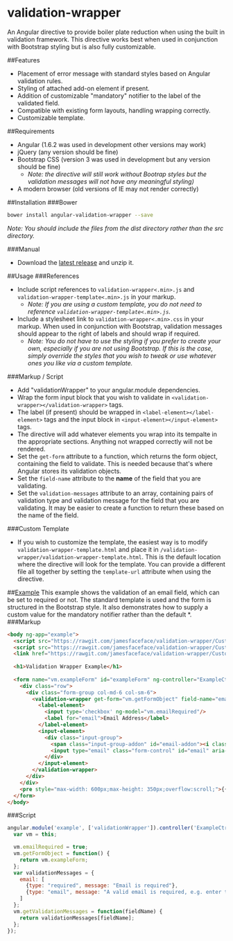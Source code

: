 # validation-wrapper
An Angular directive to provide boiler plate reduction when using the built in validation framework. This directive works best when used in conjunction with Bootstrap styling but is also fully customizable.

##Features
- Placement of error message with standard styles based on Angular validation rules.
- Styling of attached add-on element if present.
- Addition of customizable "mandatory" notifier to the label of the validated field.
- Compatible with existing form layouts, handling wrapping correctly.
- Customizable template.

##Requirements
- Angular (1.6.2 was used in development other versions may work)
- jQuery (any version should be fine)
- Bootstrap CSS (version 3 was used in development but any version should be fine)
  - *Note: the directive will still work without Bootrap styles but the validation messages will not have any meaningful styling)*
- A modern browser (old versions of IE may not render correctly)

##Installation
###Bower
```sh
bower install angular-validation-wrapper --save
```
*Note: You should include the files from the dist directory rather than the src directory.*

###Manual
- Download the [latest release](https://github.com/jamesfaceface/validation-wrapper/releases/latest) and unzip it.

##Usage
###References
- Include script references to ```validation-wrapper<.min>.js``` and ```validation-wrapper-template<.min>.js``` in your markup.
  - *Note: If you are using a custom template, you do not need to reference ```validation-wrapper-template<.min>.js```.*
- Include a stylesheet link to ```validation-wrapper<.min>.css``` in your markup. When used in conjunction with Bootstrap, validation messages should appear to the right of labels and should wrap if required.
  - *Note: You do not have to use the styling if you prefer to create your own, especially if you are not using Bootstrap. If this is the case, simply override the styles that you wish to tweak or use whatever ones you like via a custom template.*

###Markup / Script
- Add "validationWrapper" to your angular.module dependencies.
- Wrap the form input block that you wish to validate in ```<validation-wrapper></validation-wrapper>``` tags.
- The label (if present) should be wrapped in ```<label-element></label-element>``` tags and the input block in ```<input-element></input-element>``` tags.
- The directive will add whatever elements you wrap into its tempalte in the appropriate sections. Anything not wrapped correctly will not be rendered.
- Set the ```get-form``` attribute to a function, which returns the form object, containing the field to validate. This is needed because that's where Angular stores its validation objects.
- Set the ```field-name``` attribute to the __name__ of the field that you are validating.
- Set the ```validation-messages``` attribute to an array, containing pairs of validation type and validation message for the field that you are validating. It may be easier to create a function to return these based on the name of the field.

###Custom Template
- If you wish to customize the template, the easiest way is to modify ```validation-wrapper-template.html``` and place it in ```/validation-wrapper/validation-wrapper-template.html```. This is the default location where the directive will look for the template. You can provide a different file all together by setting the ```template-url``` attribute when using the directive.

##[Example](https://plnkr.co/edit/1mR7DcvCjeTK5WLwJgVk?p=preview)
This example shows the validation of an email field, which can be set to required or not. The standard template is used and the form is structured in the Bootstrap style. It also demonstrates how to supply a custom value for the mandatory notifier rather than the default *.
###Markup
```html
<body ng-app="example">
  <script src="https://rawgit.com/jamesfaceface/validation-wrapper/CustomMandatoryNotifier/dist/validation-wrapper.min.js"></script>
  <script src="https://rawgit.com/jamesfaceface/validation-wrapper/CustomMandatoryNotifier/dist/validation-wrapper-template.min.js"></script>
  <link href="https://rawgit.com/jamesfaceface/validation-wrapper/CustomMandatoryNotifier/dist/validation-wrapper.min.css" rel="stylesheet">
  
  <h1>Validation Wrapper Example</h1>
  
  <form name="vm.exampleForm" id="exampleForm" ng-controller="ExampleCtrl as vm">
    <div class="row">
      <div class="form-group col-md-6 col-sm-6">
        <validation-wrapper get-form="vm.getFormObject" field-name="email" validation-messages="vm.getValidationMessages('email')" mandatory-notifier="' (required)'">
          <label-element>
            <input type='checkbox' ng-model="vm.emailRequired"/>
            <label for="email">Email Address</label>
          </label-element>
          <input-element>
            <div class="input-group">
              <span class="input-group-addon" id="email-addon"><i class="fa fa-info"></i></span>
              <input type="email" class="form-control" id="email" aria-describedby="email-addon" ng-model="vm.email" name="email" ng-required="vm.emailRequired">
            </div>
          </input-element>
        </validation-wrapper>
      </div>
    </div>
    <pre style="max-width: 600px;max-height: 350px;overflow:scroll;">{{vm | json}}</pre>
  </form>
</body>
```
###Script
```javascript
angular.module('example', ['validationWrapper']).controller('ExampleCtrl', function($scope) {
  var vm = this;

  vm.emailRequired = true;
  vm.getFormObject = function() {
    return vm.exampleForm;
  };
  var validationMessages = {
    email: [
      {type: "required", message: "Email is required"},
      {type: "email", message: "A valid email is required, e.g. enter the email as myname@mycompany.com"}
    ]
  };
  vm.getValidationMessages = function(fieldName) {
    return validationMessages[fieldName];
  };
});
```
